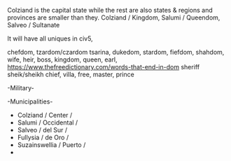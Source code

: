 Colziand is the capital state while the rest are also states & regions and provinces are smaller than they.
Colziand / Kingdom, 
Salumi / Queendom, 
Salveo / Sultanate

It will have all uniques in civ5, 


chefdom, tzardom/czardom tsarina, dukedom, stardom, fiefdom, shahdom, wife, heir, boss, kingdom, queen, earl, https://www.thefreedictionary.com/words-that-end-in-dom sheriff sheik/sheikh chief, villa, free, master, prince

-Military-


-Municipalities-
* Colziand / Center / 
* Salumi / Occidental / 
* Salveo / del Sur / 
* Fullysia / de Oro / 
* Suzainswellia / Puerto / 
* 
